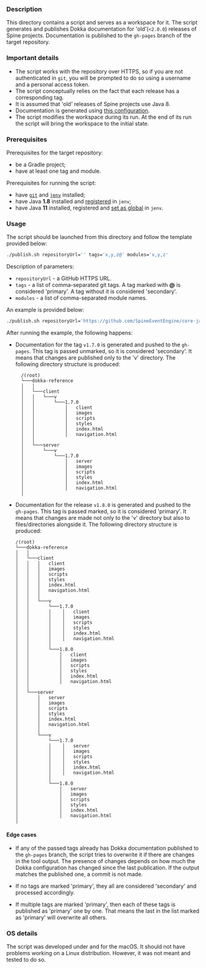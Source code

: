 ### Description

This directory contains a script and serves as a workspace for it. The script generates and publishes 
Dokka documentation for 'old'(`<2.0.0`) releases of Spine projects. Documentation is published to the 
`gh-pages` branch of the target repository.

### Important details

- The script works with the repository over HTTPS, so if you are not authenticated in `git`, you will 
  be prompted to do so using a username and a personal access token.
- The script conceptually relies on the fact that each release has a corresponding tag.
- It is assumed that 'old' releases of Spine projects use Java 8.
- Documentation is generated using [this configuration](../../buildSrc/src/main/kotlin/dokka-for-java.gradle.kts).
- The script modifies the workspace during its run. At the end of its run the script will bring the 
  workspace to the initial state.

### Prerequisites

Prerequisites for the target repository:
- be a Gradle project;
- have at least one tag and module.

Prerequisites for running the script:
- have [`git`](https://git-scm.com/downloads) and [`jenv`](https://github.com/jenv/jenv#12-adding-your-java-environment) installed;
- have Java **1.8** installed and [registered](https://github.com/jenv/jenv#12-adding-your-java-environment) in `jenv`;
- have Java **11** installed, registered and [set as global](https://github.com/jenv/jenv#13-setting-a-global-java-version) in `jenv`.

### Usage

The script should be launched from this directory and follow the template provided below:
```Bash
./publish.sh repositoryUrl='' tags='x,y,z@' modules='x,y,z'
```

Description of parameters:
* `repositoryUrl` - a GitHub HTTPS URL.
* `tags` - a list of comma-separated git tags. A tag marked with **@** is considered 'primary'. A tag 
  without it is considered 'secondary'.
* `modules` - a list of comma-separated module names.

An example is provided below:
```Bash
./publish.sh repositoryUrl='https://github.com/SpineEventEngine/core-java.git' tags='v1.7.0,v1.8.0@' modules='core,client'
```

After running the example, the following happens:

- Documentation for the tag `v1.7.0` is generated and pushed to the `gh-pages`. This tag is passed 
  unmarked, so it is considered 'secondary'. It means that changes are published only to the 'v' directory. 
  The following directory structure is produced:
  ```
    /(root)
    └───dokka-reference
    │   │
    │   └───client
    │   │   └───v
    │   │       └───1.7.0
    │   │           │   client
    │   │           │   images
    │   │           │   scripts
    │   │           │   styles
    │   │           │   index.html
    │   │           │   navigation.html
    │   │
    │   └───server
    │       └───v
    │           └───1.7.0
    │               │   server
    │               │   images
    │               │   scripts
    │               │   styles
    │               │   index.html
    │               │   navigation.html
    │
  ```

- Documentation for the release `v1.8.0` is generated and pushed to the `gh-pages`. This tag is 
  passed marked, so it is considered 'primary'. It means that changes are made not only to the 'v' 
  directory but also to files/directories alongside it. The following directory structure is produced:
    ```
    /(root)
    └───dokka-reference
    │   │
    │   └───client
    │   │   │   client
    │   │   │   images
    │   │   │   scripts
    │   │   │   styles
    │   │   │   index.html
    │   │   │   navigation.html
    │   │   │
    │   │   └───v
    │   │       └───1.7.0
    │   │       │    │   client
    │   │       │    │   images
    │   │       │    │   scripts
    │   │       │    │   styles
    │   │       │    │   index.html
    │   │       │    │   navigation.html
    │   │       │   
    │   │       └───1.8.0
    │   │           │   client
    │   │           │   images
    │   │           │   scripts
    │   │           │   styles
    │   │           │   index.html
    │   │           │   navigation.html
    │   │
    │   └───server
    │       │   server
    │       │   images
    │       │   scripts
    │       │   styles
    │       │   index.html
    │       │   navigation.html
    │       │
    │       └───v
    │           └───1.7.0
    │           │    │   server
    │           │    │   images
    │           │    │   scripts
    │           │    │   styles
    │           │    │   index.html
    │           │    │   navigation.html
    │           │   
    │           └───1.8.0
    │               │   server
    │               │   images
    │               │   scripts
    │               │   styles
    │               │   index.html
    │               │   navigation.html
    │
    ```
#### Edge cases

- If any of the passed tags already has Dokka documentation published to the `gh-pages` branch, the 
  script tries to overwrite it if there are changes in the tool output. The presence of changes 
  depends on how much the Dokka configuration has changed since the last publication. If the output 
  matches the published one, a commit is not made.

- If no tags are marked 'primary', they all are considered 'secondary' and processed accordingly.

- If multiple tags are marked 'primary', then each of these tags is published as 'primary' one by one. 
  That means the last in the list marked as 'primary' will overwrite all others.

### OS details

The script was developed under and for the macOS. It should not have problems working on a Linux 
distribution. However, it was not meant and tested to do so.